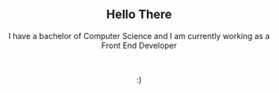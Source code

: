 <h2 align="center">Hello There </h2>


<p align="center">I have a bachelor of Computer Science and I am currently working as a Front End Developer</p>

<br>
<p align="center">:)</p>

<br>
